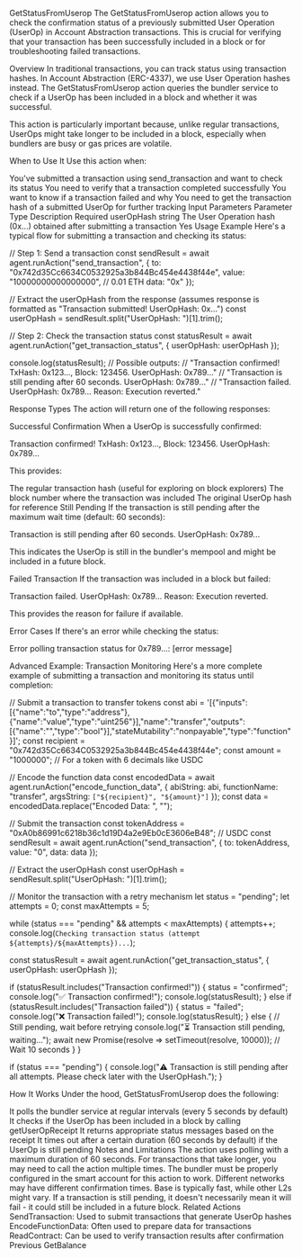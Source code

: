GetStatusFromUserop
The GetStatusFromUserop action allows you to check the confirmation status of a previously submitted User Operation (UserOp) in Account Abstraction transactions. This is crucial for verifying that your transaction has been successfully included in a block or for troubleshooting failed transactions.

Overview
In traditional transactions, you can track status using transaction hashes. In Account Abstraction (ERC-4337), we use User Operation hashes instead. The GetStatusFromUserop action queries the bundler service to check if a UserOp has been included in a block and whether it was successful.

This action is particularly important because, unlike regular transactions, UserOps might take longer to be included in a block, especially when bundlers are busy or gas prices are volatile.

When to Use It
Use this action when:

You've submitted a transaction using send_transaction and want to check its status
You need to verify that a transaction completed successfully
You want to know if a transaction failed and why
You need to get the transaction hash of a submitted UserOp for further tracking
Input Parameters
Parameter	Type	Description	Required
userOpHash	string	The User Operation hash (0x...) obtained after submitting a transaction	Yes
Usage Example
Here's a typical flow for submitting a transaction and checking its status:

// Step 1: Send a transaction
const sendResult = await agent.runAction("send_transaction", {
  to: "0x742d35Cc6634C0532925a3b844Bc454e4438f44e",
  value: "10000000000000000", // 0.01 ETH
  data: "0x"
});

// Extract the userOpHash from the response (assumes response is formatted as "Transaction submitted! UserOpHash: 0x...")
const userOpHash = sendResult.split("UserOpHash: ")[1].trim();

// Step 2: Check the transaction status
const statusResult = await agent.runAction("get_transaction_status", {
  userOpHash: userOpHash
});

console.log(statusResult);
// Possible outputs:
// "Transaction confirmed! TxHash: 0x123..., Block: 123456. UserOpHash: 0x789..."
// "Transaction is still pending after 60 seconds. UserOpHash: 0x789..."
// "Transaction failed. UserOpHash: 0x789... Reason: Execution reverted."


Response Types
The action will return one of the following responses:

Successful Confirmation
When a UserOp is successfully confirmed:

Transaction confirmed! TxHash: 0x123..., Block: 123456. UserOpHash: 0x789...

This provides:

The regular transaction hash (useful for exploring on block explorers)
The block number where the transaction was included
The original UserOp hash for reference
Still Pending
If the transaction is still pending after the maximum wait time (default: 60 seconds):

Transaction is still pending after 60 seconds. UserOpHash: 0x789...

This indicates the UserOp is still in the bundler's mempool and might be included in a future block.

Failed Transaction
If the transaction was included in a block but failed:

Transaction failed. UserOpHash: 0x789... Reason: Execution reverted.

This provides the reason for failure if available.

Error Cases
If there's an error while checking the status:

Error polling transaction status for 0x789...: [error message]

Advanced Example: Transaction Monitoring
Here's a more complete example of submitting a transaction and monitoring its status until completion:

// Submit a transaction to transfer tokens
const abi = '[{"inputs":[{"name":"to","type":"address"},{"name":"value","type":"uint256"}],"name":"transfer","outputs":[{"name":"","type":"bool"}],"stateMutability":"nonpayable","type":"function"}]';
const recipient = "0x742d35Cc6634C0532925a3b844Bc454e4438f44e";
const amount = "1000000"; // For a token with 6 decimals like USDC

// Encode the function data
const encodedData = await agent.runAction("encode_function_data", {
  abiString: abi,
  functionName: "transfer",
  argsString: `["${recipient}", "${amount}"]`
});
const data = encodedData.replace("Encoded Data: ", "");

// Submit the transaction
const tokenAddress = "0xA0b86991c6218b36c1d19D4a2e9Eb0cE3606eB48"; // USDC
const sendResult = await agent.runAction("send_transaction", {
  to: tokenAddress,
  value: "0",
  data: data
});

// Extract the userOpHash
const userOpHash = sendResult.split("UserOpHash: ")[1].trim();

// Monitor the transaction with a retry mechanism
let status = "pending";
let attempts = 0;
const maxAttempts = 5;

while (status === "pending" && attempts < maxAttempts) {
  attempts++;
  console.log(`Checking transaction status (attempt ${attempts}/${maxAttempts})...`);
  
  const statusResult = await agent.runAction("get_transaction_status", {
    userOpHash: userOpHash
  });
  
  if (statusResult.includes("Transaction confirmed!")) {
    status = "confirmed";
    console.log("✅ Transaction confirmed!");
    console.log(statusResult);
  } else if (statusResult.includes("Transaction failed")) {
    status = "failed";
    console.log("❌ Transaction failed!");
    console.log(statusResult);
  } else {
    // Still pending, wait before retrying
    console.log("⏳ Transaction still pending, waiting...");
    await new Promise(resolve => setTimeout(resolve, 10000)); // Wait 10 seconds
  }
}

if (status === "pending") {
  console.log("⚠️ Transaction is still pending after all attempts. Please check later with the UserOpHash.");
}


How It Works
Under the hood, GetStatusFromUserop does the following:

It polls the bundler service at regular intervals (every 5 seconds by default)
It checks if the UserOp has been included in a block by calling getUserOpReceipt
It returns appropriate status messages based on the receipt
It times out after a certain duration (60 seconds by default) if the UserOp is still pending
Notes and Limitations
The action uses polling with a maximum duration of 60 seconds. For transactions that take longer, you may need to call the action multiple times.
The bundler must be properly configured in the smart account for this action to work.
Different networks may have different confirmation times. Base is typically fast, while other L2s might vary.
If a transaction is still pending, it doesn't necessarily mean it will fail - it could still be included in a future block.
Related Actions
SendTransaction: Used to submit transactions that generate UserOp hashes
EncodeFunctionData: Often used to prepare data for transactions
ReadContract: Can be used to verify transaction results after confirmation
Previous
GetBalance
